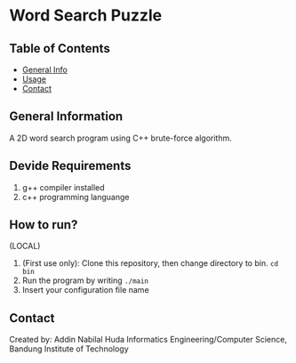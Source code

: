 # Word Search Puzzle

## Table of Contents
* [General Info](#general-information)
* [Usage](#usage)
* [Contact](#contact)

## General Information
A 2D word search program using C++ brute-force algorithm.

## Devide Requirements
1. g++ compiler installed
2. c++ programming languange

## How to run?
(LOCAL)
1. (First use only): Clone this repository, then change directory to bin. `cd bin`
2. Run the program by writing `./main`
3. Insert your configuration file name

## Contact
Created by:
Addin Nabilal Huda
Informatics Engineering/Computer Science, Bandung Institute of Technology
